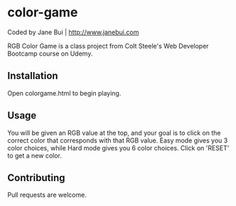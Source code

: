 # color-game
Coded by Jane Bui | http://www.janebui.com

RGB Color Game is a class project from Colt Steele's Web Developer Bootcamp course on Udemy.


## Installation

Open colorgame.html to begin playing.

## Usage

You will be given an RGB value at the top, and your goal is to click on the correct color that corresponds with that RGB value. Easy mode gives you 3 color choices, while Hard mode gives you 6 color choices. Click on 'RESET' to get a new color.

## Contributing
Pull requests are welcome.
